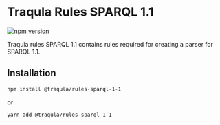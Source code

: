# Traqula Rules SPARQL 1.1

[![npm version](https://badge.fury.io/js/@traqula%2Frules-sparql-1-1.svg)](https://www.npmjs.com/package/@traqula/rules-sparql-1-1)

Traqula rules SPARQL 1.1 contains rules required for creating a parser for SPARQL 1.1.

## Installation

```bash
npm install @traqula/rules-sparql-1-1
```

or

```bash
yarn add @traqula/rules-sparql-1-1
```
